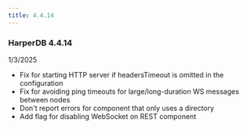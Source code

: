 ```yaml
---
title: 4.4.14
---
```


### HarperDB 4.4.14

1/3/2025

- Fix for starting HTTP server if headersTimeout is omitted in the configuration
- Fix for avoiding ping timeouts for large/long-duration WS messages between nodes
- Don't report errors for component that only uses a directory
- Add flag for disabling WebSocket on REST component
